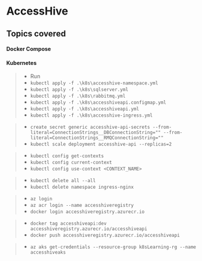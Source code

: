 # AccessHive

## Topics covered

#### Docker Compose
#### Kubernetes
> - Run 
> - `kubectl apply -f .\k8s\accesshive-namespace.yml`
> - `kubectl apply -f .\k8s\sqlserver.yml`
> - `kubectl apply -f .\k8s\rabbitmq.yml`
> - `kubectl apply -f .\k8s\accesshiveapi.configmap.yml`
> - `kubectl apply -f .\k8s\accesshiveapi.yml`
> - `kubectl apply -f .\k8s\accesshive-ingress.yml`

> - `create secret generic accesshive-api-secrets --from-literal=ConnectionStrings__DBConnectionString="" --from-literal=ConnectionStrings__RMQConnectionString=""`
> - `kubectl scale deployment accesshive-api --replicas=2`


> - `kubectl config get-contexts`
> - `kubectl config current-context`
> - `kubectl config use-context <CONTEXT_NAME>`

> - `kubectl delete all --all`
> - `kubectl delete namespace ingress-nginx`


> - `az login`
> - `az acr login --name accesshiveregistry`
> - `docker login accesshiveregistry.azurecr.io`

> - `docker tag accesshiveapi:dev accesshiveregistry.azurecr.io/accesshiveapi`
> - `docker push accesshiveregistry.azurecr.io/accesshiveapi`


> - `az aks get-credentials --resource-group k8sLearning-rg --name accesshiveaks`
